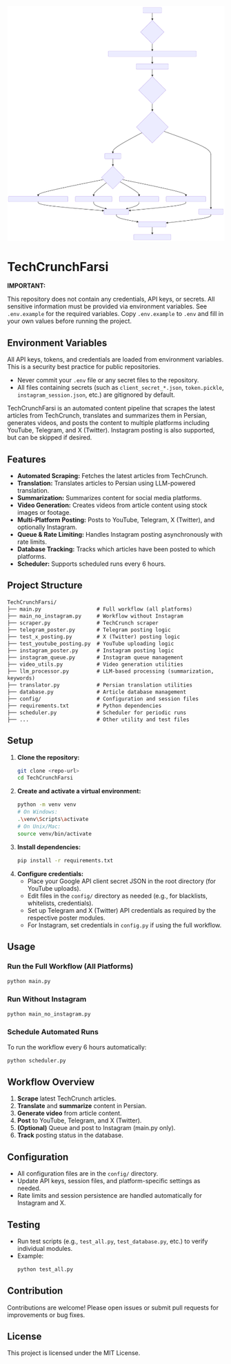 <div align="center">
  <img src="assets/techcrunch.svg" alt="TechCrunchFarsi Workflow Diagram" width="600"/>
</div>

# TechCrunchFarsi

**IMPORTANT:**

This repository does not contain any credentials, API keys, or secrets. All sensitive information must be provided via environment variables. See `.env.example` for the required variables. Copy `.env.example` to `.env` and fill in your own values before running the project.

## Environment Variables

All API keys, tokens, and credentials are loaded from environment variables. This is a security best practice for public repositories.

- Never commit your `.env` file or any secret files to the repository.
- All files containing secrets (such as `client_secret_*.json`, `token.pickle`, `instagram_session.json`, etc.) are gitignored by default.

TechCrunchFarsi is an automated content pipeline that scrapes the latest articles from TechCrunch, translates and summarizes them in Persian, generates videos, and posts the content to multiple platforms including YouTube, Telegram, and X (Twitter). Instagram posting is also supported, but can be skipped if desired.

## Features
- **Automated Scraping:** Fetches the latest articles from TechCrunch.
- **Translation:** Translates articles to Persian using LLM-powered translation.
- **Summarization:** Summarizes content for social media platforms.
- **Video Generation:** Creates videos from article content using stock images or footage.
- **Multi-Platform Posting:** Posts to YouTube, Telegram, X (Twitter), and optionally Instagram.
- **Queue & Rate Limiting:** Handles Instagram posting asynchronously with rate limits.
- **Database Tracking:** Tracks which articles have been posted to which platforms.
- **Scheduler:** Supports scheduled runs every 6 hours.

## Project Structure
```
TechCrunchFarsi/
├── main.py                  # Full workflow (all platforms)
├── main_no_instagram.py     # Workflow without Instagram
├── scraper.py               # TechCrunch scraper
├── telegram_poster.py       # Telegram posting logic
├── test_x_posting.py        # X (Twitter) posting logic
├── test_youtube_posting.py  # YouTube uploading logic
├── instagram_poster.py      # Instagram posting logic
├── instagram_queue.py       # Instagram queue management
├── video_utils.py           # Video generation utilities
├── llm_processor.py         # LLM-based processing (summarization, keywords)
├── translator.py            # Persian translation utilities
├── database.py              # Article database management
├── config/                  # Configuration and session files
├── requirements.txt         # Python dependencies
├── scheduler.py             # Scheduler for periodic runs
├── ...                      # Other utility and test files
```

## Setup
1. **Clone the repository:**
   ```sh
   git clone <repo-url>
   cd TechCrunchFarsi
   ```
2. **Create and activate a virtual environment:**
   ```sh
   python -m venv venv
   # On Windows:
   .\venv\Scripts\activate
   # On Unix/Mac:
   source venv/bin/activate
   ```
3. **Install dependencies:**
   ```sh
   pip install -r requirements.txt
   ```
4. **Configure credentials:**
   - Place your Google API client secret JSON in the root directory (for YouTube uploads).
   - Edit files in the `config/` directory as needed (e.g., for blacklists, whitelists, credentials).
   - Set up Telegram and X (Twitter) API credentials as required by the respective poster modules.
   - For Instagram, set credentials in `config.py` if using the full workflow.

## Usage
### Run the Full Workflow (All Platforms)
```sh
python main.py
```

### Run Without Instagram
```sh
python main_no_instagram.py
```

### Schedule Automated Runs
To run the workflow every 6 hours automatically:
```sh
python scheduler.py
```

## Workflow Overview
1. **Scrape** latest TechCrunch articles.
2. **Translate** and **summarize** content in Persian.
3. **Generate video** from article content.
4. **Post** to YouTube, Telegram, and X (Twitter).
5. **(Optional)** Queue and post to Instagram (main.py only).
6. **Track** posting status in the database.

## Configuration
- All configuration files are in the `config/` directory.
- Update API keys, session files, and platform-specific settings as needed.
- Rate limits and session persistence are handled automatically for Instagram and X.

## Testing
- Run test scripts (e.g., `test_all.py`, `test_database.py`, etc.) to verify individual modules.
- Example:
  ```sh
  python test_all.py
  ```

## Contribution
Contributions are welcome! Please open issues or submit pull requests for improvements or bug fixes.

## License
This project is licensed under the MIT License.